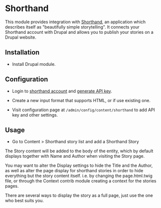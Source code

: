 # Shorthand

This module provides integration with [Shorthand](https://shorthand.com/), an 
 application which describes itself as "beautifully simple storytelling". It 
 connects your Shorthand account with Drupal and allows you to publish your 
 stories on a Drupal website.

## Installation

- Install Drupal module.

## Configuration

- Login to [shorthand account](https://shorthand.com/signin) and 
  [generate API key](https://support.shorthand.com/en/articles/62-programmatic-publishing-with-the-shorthand-api).

- Create a new input format that supports HTML, or if use existing one.

- Visit configuration page at `/admin/config/content/shorthand` to add API key and other settings.

## Usage

- Go to Content > Shorthand story list and add a Shorthand Story

The Story content will be added to the body of the entity, which by default 
 displays together with Name and Author when visiting the Story page.

You may want to alter the Display settings to hide the Title and the Author, as 
 well as alter the page display for shorthand stories in order to hide 
 everything but the story content itself. i.e. by changing the page.html.twig 
 file, or through the Context contrib module creating a context for the stories 
 pages.
 
There are several ways to display the story as a full page, just use the one 
 who best suits you.
